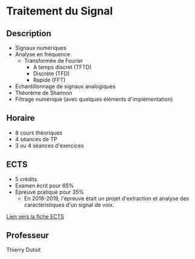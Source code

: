 # Traitement du Signal

## Description
  * Signaux numériques
  * Analyse en fréquence
    * Transformée de Fourier
      * A temps discret (TFTD)
      * Discrète (TFD)
      * Rapide (FFT)
  * Echantillonnage de signaux analogiques
  * Théorème de Shannon 
  * Filtrage numérique (avec quelques éléments d'implémentation)

## Horaire
  * 8 cours théoriques
  * 4 séances de TP
  * 3 ou 4 séances d'exercices

## ECTS
  * 5 crédits
  * Examen écrit pour 65%
  * Epreuve pratique pour 35%
    * En 2018-2019, l'épreuve était un projet d'extraction et analyse des caractéristiques d'un signal de voix.

[Lien vers la fiche ECTS](http://applications.umons.ac.be/web/fr/pde/2018-2019/ue/US-B3-SCINFO-016-M.htm)

## Professeur
  Thierry Dutoit